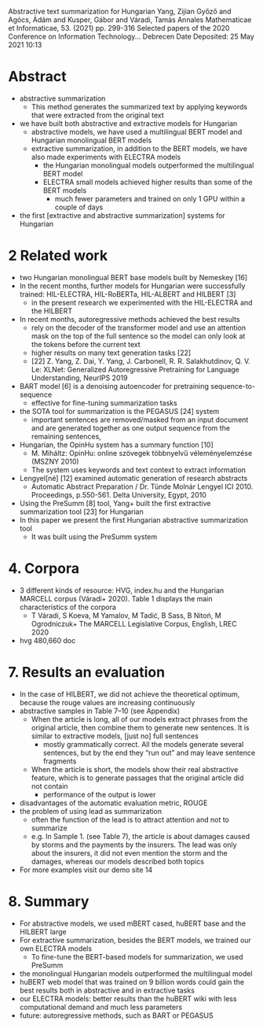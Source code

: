 Abstractive text summarization for Hungarian
Yang, Zijian Győző and Agócs, Ádám and Kusper, Gábor and Váradi, Tamás
Annales Mathematicae et Informaticae, 53. (2021) pp. 299-316
Selected papers of the 2020 Conference on Information Technology... Debrecen
Date Deposited: 	25 May 2021 10:13

# Abstract

* abstractive summarization
  * This method generates the summarized text by applying keywords that were
    extracted from the original text
* we have built both abstractive and extractive models for Hungarian
  * abstractive models, we have used a multilingual BERT model and Hungarian
    monolingual BERT models
  * extractive summarization, in addition to the BERT models, we have also made
    experiments with ELECTRA models
    * the Hungarian monolingual models outperformed the multilingual BERT model
    * ELECTRA small models achieved higher results than some of the BERT models
      * much fewer parameters and trained on only 1 GPU within a couple of days
* the first [extractive and abstractive summarization] systems for Hungarian

# 2 Related work

* two Hungarian monolingual BERT base models built by Nemeskey [16]
* In the recent months, further models for Hungarian were successfully trained:
  HIL-ELECTRA, HIL-RoBERTa, HIL-ALBERT and HILBERT [3]
  * in the present research we experimented with the HIL-ELECTRA and the HILBERT
* In recent months, autoregressive methods achieved the best results
  * rely on the decoder of the transformer model and
    use an attention mask on the top of the full sentence so the model can only
    look at the tokens before the current text
  * higher results on many text generation tasks [22]
  * [22] Z. Yang, Z. Dai, Y. Yang, J. Carbonell, R. R. Salakhutdinov, Q. V. Le:
    XLNet: Generalized Autoregressive Pretraining for Language Understanding,
    NeurIPS 2019
* BART model [6] is a denoising autoencoder for pretraining sequence-to-sequence
  * effective for fine-tuning summarization tasks
* the SOTA tool for summarization is the PEGASUS [24] system
  * important sentences are removed/masked from an input document and are
    generated together as one output sequence from the remaining sentences,
* Hungarian, the OpinHu system has a summary function [10]
  * M. Miháltz: OpinHu: online szövegek többnyelvű véleményelemzése (MSZNY 2010)
  * The system uses keywords and text context to extract information
* Lengyel[né] [12] examined automatic generation of research abstracts
  * Automatic Abstract Preparation /
    Dr. Tünde Molnár Lengyel
    ICI 2010. Proceedings, p.550-561. Delta University, Egypt, 2010
* Using the PreSumm [8] tool, Yang+ built the first extractive summarization
  tool [23] for Hungarian
* In this paper we present the first Hungarian abstractive summarization tool
  * It was built using the PreSumm system

# 4. Corpora

* 3 different kinds of resource: HVG, index.hu and the Hungarian MARCELL corpus
  (Váradi+ 2020). Table 1 displays the main characteristics of the corpora
  * T Váradi, S Koeva, M Yamalov, M Tadić, B Sass, B Nitoń, M  Ogrodniczuk+
    The MARCELL Legislative Corpus, English, LREC 2020
* hvg 480,660 doc

# 7. Results an evaluation

* In the case of HILBERT, we did not achieve the theoretical optimum, because
  the rouge values are increasing continuously
* abstractive samples in Table 7–10 (see Appendix)
  * When the article is long, all of our models extract phrases from the
    original article, then combine them to generate new sentences. It is similar
    to extractive models, [just no] full sentences
    * mostly grammatically correct. All the models generate several sentences,
      but by the end they “run out” and may leave sentence fragments
  * When the article is short, the models show their real abstractive feature,
    which is to generate passages that the original article did not contain
    * performance of the output is lower
* disadvantages of the automatic evaluation metric, ROUGE
* the problem of using lead as summarization
  * often the function of the lead is to attract attention and not to summarize
  * e.g. In Sample 1. (see Table 7), the article is about damages caused by
    storms and the payments by the insurers. The lead was only about the
    insurers, it did not even mention the storm and the damages, whereas our
    models described both topics
* For more examples visit our demo site 14

# 8. Summary

* For abstractive models, we used mBERT cased, huBERT base and the HILBERT large
* For extractive summarization, besides the BERT models, we trained our own
  ELECTRA models
  * To fine-tune the BERT-based models for summarization, we used PreSumm
* the monolingual Hungarian models outperformed the multilingual model
* huBERT web model that was trained on 9 billion words could gain the best
  results both in abstractive and in extractive tasks
* our ELECTRA models: better results than the huBERT wiki with less
  computational demand and much less parameters
* future: autoregressive methods, such as BART or PEGASUS
